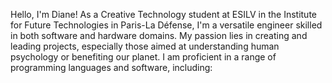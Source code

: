 Hello, I'm Diane! As a Creative Technology student at ESILV in the Institute for Future Technologies in Paris-La Défense, I'm a versatile engineer skilled in both software and hardware domains. My passion lies in creating and leading projects, especially those aimed at understanding human psychology or benefiting our planet. I am proficient in a range of programming languages and software, including:

